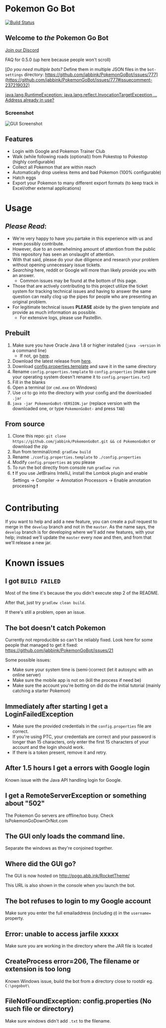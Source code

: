 # Pokemon Go Bot

[![Build Status](https://travis-ci.org/jabbink/PokemonGoBot.svg?branch=develop)](https://travis-ci.org/jabbink/PokemonGoBot)

## Welcome to _the_ Pokemon Go Bot

[Join our Discord](https://discord.gg/7Dr84MT)

FAQ for 0.5.0 (up here because people won't scroll)

[*Do you need multiple bots?* Define them in multiple JSON files in the `bot-settings` directory: https://github.com/jabbink/PokemonGoBot/issues/777](https://github.com/jabbink/PokemonGoBot/issues/777#issuecomment-237219032)

[java.lang.RuntimeException: java.lang.reflect.InvocationTargetException ... Address already in use?](https://github.com/jabbink/PokemonGoBot/issues/806#issuecomment-238089960)

### Screenshot

![GUI Screenshot](http://pogo.abb.ink/img/gui-screenshot-01.png)

## Features

* Login with Google and Pokemon Trainer Club
* Walk (while following roads (optional)) from Pokestop to Pokestop (highly configurable)
* Collect all Pokemon that are within reach
* Automatically drop useless items and bad Pokemon (100% configurable)
* Hatch eggs
* Export your Pokemon to many different export formats (to keep track in Excel/other external applications)

# Usage

## ***Please Read***:

- We're very happy to have you partake in this experience with us and even possibly contribute.
- However, due to an overwhelming amount of attention from the public this repository has seen an onslaught of attention.
- With that said, please do your due diligence and research your problem without opening unnecessary issue tickets.
- *Searching* here, reddit or Google will more than likely provide you with an answer.
    - Common issues may be found at the bottom of this page.
- Those that are actively contributing to this project utilize the ticket system for tracking technical issues and
having to answer the same question can really clog up the pipes for people who are presenting an original problem.
- For legitimate technical issues **PLEASE** abide by the given template and provide as much information as possible.
    - For extensive logs, please use PasteBin.

## Prebuilt

1. Make sure you have Oracle Java 1.8 or higher installed (`java -version` in a command line)
    - If not, go [here](http://www.oracle.com/technetwork/java/javase/downloads/jdk8-downloads-2133151.html).
2. Download the latest release from [here](https://github.com/jabbink/PokemonGoBot/releases).
3. Download [config.properties.template](https://raw.githubusercontent.com/jabbink/PokemonGoBot/master/config.properties.template) and save it in the same directory
4. Rename `config.properties.template` to `config.properties` (make sure your operating system doesn't rename it to `config.properties.txt`)
5. Fill in the blanks
6. Open a terminal (or `cmd.exe` on Windows)
7. Use `cd` to go into the directory with your config and the downloaded `.jar`
8. `java -jar PokemonGoBot-VERSION.jar` (replace version with the downloaded one, or type `PokemonGoBot-` and press `TAB`)

## From source

1. Clone this repo: `git clone https://github.com/jabbink/PokemonGoBot.git && cd PokemonGoBot` or download the zip
2. Run from terminal/cmd: `gradlew build`
3. Rename `./config.properties.template` to `./config.properties`
4. Modify `config.properties` as you please
5. To run the bot directly from console run `gradlew run`
6. :exclamation: If you use JetBrains IntelliJ, install the Lombok plugin and enable Settings -> Compiler -> Annotation Processors -> Enable annotation processing :exclamation:

# Contributing
If you want to help and add a new feature, you can create a pull request to merge in the `develop` branch and not in the `master`.
As the name says, the `develop` branch is for developing where we'll add new features, with your help; instead we'll update the `master` every now and then, and from that we'll release a new jar.

# Known issues

## I got `BUILD FAILED`
Most of the time it's because the you didn't execute step 2 of the README.

After that, just try `gradlew clean build`.

If there's still a problem, open an issue.

## The bot doesn't catch Pokemon

Currently not reproducible so can't be reliably fixed. Look here for some people that managed to get it fixed: https://github.com/jabbink/PokemonGoBot/issues/21

Some possible issues:

 * Make sure your system time is (semi-)correct (let it autosync with an online server)
 * Make sure the mobile app is not on (kill the process if need be)
 * Make sure the account you're botting on did do the initial tutorial (mainly catching a starter Pokemon)

## Immediately after starting I get a LoginFailedException

- Make sure the provided credentials in the `config.properties` file are correct.
- If you're using PTC, your credentials are correct and your password is longer than 15 characters, only enter the first 15 characters of your account and the login should work.
- If there is a token present, remove it and retry.

## After 1.5 hours I get a errors with Google login

Known issue with the Java API handling login for Google.

## I get a RemoteServerException or something about "502"

The Pokemon Go servers are offline/too busy. Check IsPokemonGoDownOrNot.com

## The GUI only loads the command line.

Separate the windows as they're conjoined together.

## Where did the GUI go?

The GUI is now hosted on http://pogo.abb.ink/RocketTheme/

This URL is also shown in the console when you launch the bot.

## The bot refuses to login to my Google account

Make sure you enter the full emailaddress (including `@`) in the `username=` property.

## Error: unable to access jarfile xxxxx

Make sure you are working in the directory where the JAR file is located

## CreateProcess error=206, The filename or extension is too long

Known Windows issue, build the bot from a directory close to rootdir eg. `C:\pogobot\`

## FileNotFoundException: config.properties (No such file or directory)

Make sure windows didn't add `.txt` to the filename.
